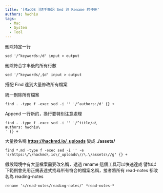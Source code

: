 ```yaml
---
title: '[MacOS ]隨手筆記 Sed 與 Rename 的使用'
authors: hwchiu
tags:
  - Mac
  - System
  - Tool
---
```


刪除特定一行
```
sed '/^keywords:/d' input > output
```

刪除符合字串後的所有行數
```
sed '/^keywords/,$d' input > output
```

搭配 Find 達到大量修改所有檔案

統一刪除所有檔案
```
find . -type f -exec sed -i '' '/^authors:/d' {} +
```

Append 一行新的，換行要特別注意處理
```
find . -type f -exec sed -i '' '/^title/a\
authors: hwchiu\
' {} +
```

大量換名稱 **https://hackmd.io/_uploads** 變成 **./assets/**
```
find *.md -type f -exec sed -i '' -e 's/https:\/\/hackmd\.io\/_uploads\//\.\/assets\//g' {} +
```


假設環境中有大量檔案需要改名稱，透過 rename 這個工具可以快速達成
譬如以下範例會先用正規表達式找尋所有符合的檔案名稱，接者將所有 read-notes 都改名為 reading-notes
```
rename 's/read-notes/reading-notes/' *read-notes-*
```
